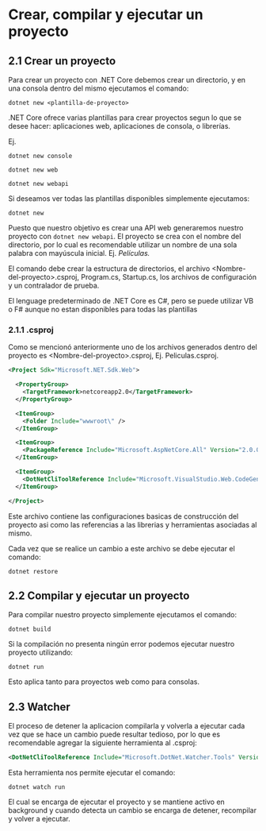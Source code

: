 # Crear, compilar y ejecutar un proyecto

## 2.1 Crear un proyecto

Para crear un proyecto con .NET Core debemos crear un directorio, y en una consola dentro del mismo ejecutamos el comando:

```
dotnet new <plantilla-de-proyecto>
```

.NET Core ofrece varias plantillas para crear proyectos segun lo que se desee hacer: aplicaciones web, aplicaciones de consola, o librerías.

Ej.

```
dotnet new console
```

```
dotnet new web
```

```
dotnet new webapi
```

Si deseamos ver todas las plantillas disponibles simplemente ejecutamos:

```
dotnet new
```

Puesto que nuestro objetivo es crear una API web generaremos nuestro proyecto con `dotnet new webapi`.  El proyecto se crea con el nombre del directorio, por lo cual es recomendable utilizar un nombre de una sola palabra con mayúscula inicial. Ej. _Películas._

El comando debe crear la estructura de directorios, el archivo &lt;Nombre-del-proyecto&gt;.csproj, Program.cs, Startup.cs, los archivos de configuración y un contralador de prueba.

El lenguage predeterminado de .NET Core es C\#, pero se puede utilizar VB o F\# aunque no estan disponibles para todas las plantillas

### 2.1.1 .csproj

Como se mencionó anteriormente uno de los archivos generados dentro del proyecto es &lt;Nombre-del-proyecto&gt;.csproj, Ej. Peliculas.csproj.

```xml
<Project Sdk="Microsoft.NET.Sdk.Web">

  <PropertyGroup>
    <TargetFramework>netcoreapp2.0</TargetFramework>
  </PropertyGroup>

  <ItemGroup>
    <Folder Include="wwwroot\" />
  </ItemGroup>

  <ItemGroup>
    <PackageReference Include="Microsoft.AspNetCore.All" Version="2.0.0" />
  </ItemGroup>

  <ItemGroup>
    <DotNetCliToolReference Include="Microsoft.VisualStudio.Web.CodeGeneration.Tools" Version="2.0.0" />
  </ItemGroup>

</Project>
```

Este archivo contiene las configuraciones basicas de construcción del proyecto asi como las referencias a las librerias y herramientas asociadas al mismo.

Cada vez que se realice un cambio a este archivo se debe ejecutar el comando:

```
dotnet restore
```

## 2.2 Compilar y ejecutar un proyecto

Para compilar nuestro proyecto simplemente ejecutamos el comando:

```
dotnet build
```

Si la compilación no presenta ningún error podemos ejecutar nuestro proyecto utilizando:

```
dotnet run
```

Esto aplica tanto para proyectos web como para consolas.

## 2.3 Watcher

El proceso de detener la aplicacion compilarla y volverla a ejecutar cada vez que se hace un cambio puede resultar tedioso, por lo que es recomendable agregar la siguiente herramienta al .csproj:

```xml
<DotNetCliToolReference Include="Microsoft.DotNet.Watcher.Tools" Version="2.0.0" />
```

Esta herramienta nos permite ejecutar el comando:

```
dotnet watch run
```

El cual se encarga de ejecutar el proyecto y se mantiene activo en background y cuando detecta un cambio se encarga de detener, recompilar y volver a ejecutar.

